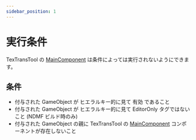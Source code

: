 ```yaml
---
sidebar_position: 1
---
```


# 実行条件

TexTransTool の [MainComponent](/docs/Reference/General/ComponentBasicBehavior.md#maincomponent-と-subcomponent) は条件によっては実行されないようにできます。

## 条件

- 付与された GameObject が ヒエラルキー的に見て 有効 であること
- 付与された GameObject が ヒエラルキー的に見て EditorOnly タグではないこと (NDMF ビルド時のみ)
- 付与された GameObject の親に TexTransTool の [MainComponent](/docs/Reference/General/ComponentBasicBehavior.md#maincomponent-と-subcomponent) コンポーネントが存在しないこと
